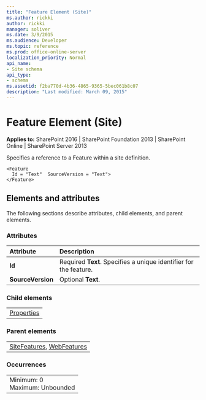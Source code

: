 ```yaml
---
title: "Feature Element (Site)"
ms.author: rickki
author: rickki
manager: soliver
ms.date: 3/9/2015
ms.audience: Developer
ms.topic: reference
ms.prod: office-online-server
localization_priority: Normal
api_name:
- Site schema
api_type:
- schema
ms.assetid: f2ba770d-4b36-4865-9365-5bec061b8c07
description: "Last modified: March 09, 2015"
---
```


# Feature Element (Site)

 
  
 **Applies to:** SharePoint 2016 | SharePoint Foundation 2013 | SharePoint Online | SharePoint Server 2013
  
Specifies a reference to a Feature within a site definition. 
  
```
<Feature
  Id = "Text"  SourceVersion = "Text">
</Feature>
```

## Elements and attributes

The following sections describe attributes, child elements, and parent elements.

### Attributes

|**Attribute**|**Description**|
|:-----|:-----|
|**Id** <br/> |Required **Text**. Specifies a unique identifier for the feature.  <br/> |
|**SourceVersion** <br/> |Optional **Text**.  <br/> |
   
### Child elements

||
|:-----|
|[Properties](properties-element-site.md)|
   
### Parent elements

||
|:-----|
|[SiteFeatures](sitefeatures-element-site.md), [WebFeatures](webfeatures-element-site.md)|
   
### Occurrences

||
|:-----|
|Minimum: 0  <br/> Maximum: Unbounded  <br/> |
   

